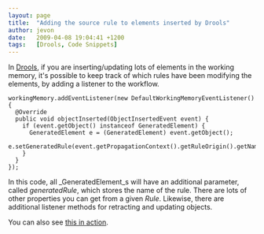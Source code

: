 ```yaml
---
layout: page
title:  "Adding the source rule to elements inserted by Drools"
author: jevon
date:   2009-04-08 19:04:41 +1200
tags:   [Drools, Code Snippets]
---
```


In [Drools](drools.md), if you are inserting/updating lots of elements in the working memory, it's possible to keep track of which rules have been modifying the elements, by adding a listener to the workflow.

```
workingMemory.addEventListener(new DefaultWorkingMemoryEventListener() {
  @Override
  public void objectInserted(ObjectInsertedEvent event) {
    if (event.getObject() instanceof GeneratedElement) {
      GeneratedElement e = (GeneratedElement) event.getObject();
      e.setGeneratedRule(event.getPropagationContext().getRuleOrigin().getName());
    }
  }
});
```

In this code, all _GeneratedElement_s will have an additional parameter, called _generatedRule_, which stores the name of the rule. There are lots of other properties you can get from a given _Rule_. Likewise, there are additional listener methods for retracting and updating objects.

You can also see <a href="http://code.google.com/p/iaml/source/browse/trunk/org.openiaml.model.drools/src/org/openiaml/model/drools/CreateMissingElementsWithDrools.java?spec=svn575&r=575#231">this in action</a>.
